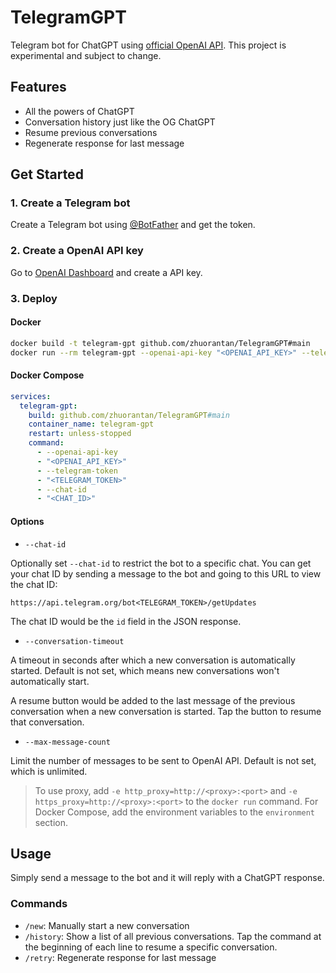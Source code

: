 # TelegramGPT

Telegram bot for ChatGPT using [official OpenAI API](https://platform.openai.com/docs/guides/chat). This project is experimental and subject to change.

## Features

- All the powers of ChatGPT
- Conversation history just like the OG ChatGPT
- Resume previous conversations
- Regenerate response for last message

## Get Started

### 1. Create a Telegram bot

Create a Telegram bot using [@BotFather](https://t.me/BotFather) and get the token.

### 2. Create a OpenAI API key

Go to [OpenAI Dashboard](https://platform.openai.com/account/api-keys) and create a API key.

### 3. Deploy

#### Docker

```bash
docker build -t telegram-gpt github.com/zhuorantan/TelegramGPT#main
docker run --rm telegram-gpt --openai-api-key "<OPENAI_API_KEY>" --telegram-token "<TELEGRAM_TOKEN>"
```

#### Docker Compose

```yaml
services:
  telegram-gpt:
    build: github.com/zhuorantan/TelegramGPT#main
    container_name: telegram-gpt
    restart: unless-stopped
    command:
      - --openai-api-key
      - "<OPENAI_API_KEY>"
      - --telegram-token
      - "<TELEGRAM_TOKEN>"
      - --chat-id
      - "<CHAT_ID>"
```

#### Options

- `--chat-id`

Optionally set `--chat-id` to restrict the bot to a specific chat.
You can get your chat ID by sending a message to the bot and going to this URL to view the chat ID:

`https://api.telegram.org/bot<TELEGRAM_TOKEN>/getUpdates`

The chat ID would be the `id` field in the JSON response.

- `--conversation-timeout`

A timeout in seconds after which a new conversation is automatically started.
Default is not set, which means new conversations won't automatically start.

A resume button would be added to the last message of the previous conversation when a new conversation is started.
Tap the button to resume that conversation.

- `--max-message-count`

Limit the number of messages to be sent to OpenAI API. Default is not set, which is unlimited.


> To use proxy, add `-e http_proxy=http://<proxy>:<port>` and `-e https_proxy=http://<proxy>:<port>` to the `docker run` command.
For Docker Compose, add the environment variables to the `environment` section.

## Usage

Simply send a message to the bot and it will reply with a ChatGPT response.

### Commands

- `/new`: Manually start a new conversation
- `/history`: Show a list of all previous conversations. Tap the command at the beginning of each line to resume a specific conversation.
- `/retry`: Regenerate response for last message
